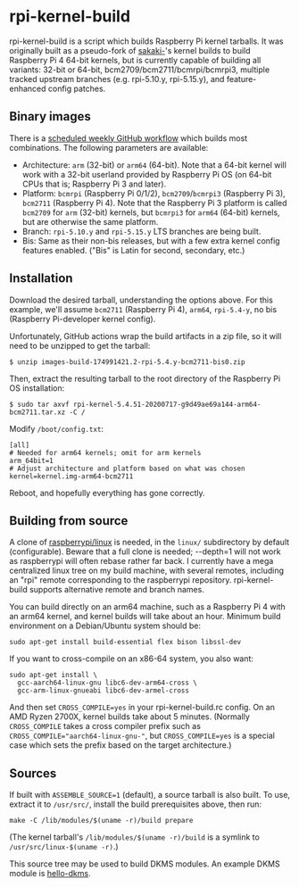 # rpi-kernel-build

rpi-kernel-build is a script which builds Raspberry Pi kernel tarballs.  It was originally built as a pseudo-fork of [sakaki-](https://github.com/sakaki-)'s kernel builds to build Raspberry Pi 4 64-bit kernels, but is currently capable of building all variants: 32-bit or 64-bit, bcm2709/bcm2711/bcmrpi/bcmrpi3, multiple tracked upstream branches (e.g. rpi-5.10.y, rpi-5.15.y), and feature-enhanced config patches.

## Binary images

There is a [scheduled weekly GitHub workflow](https://github.com/rfinnie/rpi-kernel-build/actions) which builds most combinations.  The following parameters are available:

* Architecture: `arm` (32-bit) or `arm64` (64-bit).  Note that a 64-bit kernel will work with a 32-bit userland provided by Raspberry Pi OS (on 64-bit CPUs that is; Raspberry Pi 3 and later).
* Platform: `bcmrpi` (Raspberry Pi 0/1/2), `bcm2709`/`bcmrpi3` (Raspberry Pi 3), `bcm2711` (Raspberry Pi 4).  Note that the Raspberry Pi 3 platform is called `bcm2709` for `arm` (32-bit) kernels, but `bcmrpi3` for `arm64` (64-bit) kernels, but are otherwise the same platform.
* Branch: `rpi-5.10.y` and `rpi-5.15.y` LTS branches are being built.
* Bis: Same as their non-bis releases, but with a few extra kernel config features enabled. ("Bis" is Latin for second, secondary, etc.)

## Installation

Download the desired tarball, understanding the options above.  For this example, we'll assume `bcm2711` (Raspberry Pi 4), `arm64`, `rpi-5.4-y`, no bis (Raspberry Pi-developer kernel config).

Unfortunately, GitHub actions wrap the build artifacts in a zip file, so it will need to be unzipped to get the tarball:
```
$ unzip images-build-174991421.2-rpi-5.4.y-bcm2711-bis0.zip
```

Then, extract the resulting tarball to the root directory of the Raspberry Pi OS installation:
```
$ sudo tar axvf rpi-kernel-5.4.51-20200717-g9d49ae69a144-arm64-bcm2711.tar.xz -C /
```

Modify `/boot/config.txt`:
```
[all]
# Needed for arm64 kernels; omit for arm kernels
arm_64bit=1
# Adjust architecture and platform based on what was chosen
kernel=kernel.img-arm64-bcm2711
```

Reboot, and hopefully everything has gone correctly.

## Building from source

A clone of [raspberrypi/linux](https://github.com/raspberrypi/linux) is needed, in the ```linux/``` subdirectory by default (configurable).  Beware that a full clone is needed; --depth=1 will not work as raspberrypi will often rebase rather far back.  I currently have a mega centralized linux tree on my build machine, with several remotes, including an "rpi" remote corresponding to the raspberrypi repository.  rpi-kernel-build supports alternative remote and branch names.

You can build directly on an arm64 machine, such as a Raspberry Pi 4 with an arm64 kernel, and kernel builds will take about an hour.  Minimum build environment on a Debian/Ubuntu system should be:

```
sudo apt-get install build-essential flex bison libssl-dev
```

If you want to cross-compile on an x86-64 system, you also want:

```
sudo apt-get install \
  gcc-aarch64-linux-gnu libc6-dev-arm64-cross \
  gcc-arm-linux-gnueabi libc6-dev-armel-cross
```

And then set `CROSS_COMPILE=yes` in your rpi-kernel-build.rc config.  On an AMD Ryzen 2700X, kernel builds take about 5 minutes.  (Normally `CROSS_COMPILE` takes a cross compiler prefix such as `CROSS_COMPILE="aarch64-linux-gnu-"`, but `CROSS_COMPILE=yes` is a special case which sets the prefix based on the target architecture.)

## Sources

If built with `ASSEMBLE_SOURCE=1` (default), a source tarball is also built.  To use, extract it to `/usr/src/`, install the build prerequisites above, then run:

```
make -C /lib/modules/$(uname -r)/build prepare
```

(The kernel tarball's `/lib/modules/$(uname -r)/build` is a symlink to `/usr/src/linux-$(uname -r)`.)

This source tree may be used to build DKMS modules.  An example DKMS module is [hello-dkms](https://github.com/rfinnie/hello-dkms).
